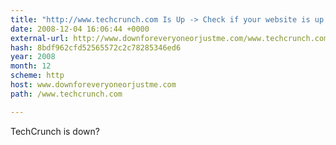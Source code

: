 ```yaml
---
title: "http://www.techcrunch.com Is Up -> Check if your website is up or down?"
date: 2008-12-04 16:06:44 +0000
external-url: http://www.downforeveryoneorjustme.com/www.techcrunch.com
hash: 8bdf962cfd52565572c2c78285346ed6
year: 2008
month: 12
scheme: http
host: www.downforeveryoneorjustme.com
path: /www.techcrunch.com

---
```


TechCrunch is down? 
